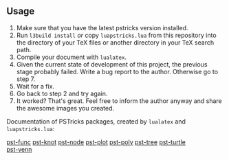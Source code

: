 ## Usage

  1. Make sure that you have the latest pstricks version installed.
  2. Run `l3build install` *or* copy `luapstricks.lua` from this repository into the directory of your TeX files or another directory in your TeX search path.
  3. Compile your document with `lualatex`.
  4. Given the current state of development of this project, the previous stage probably failed. Write a bug report to the author. Otherwise go to step 7.
  5. Wait for a fix.
  6. Go back to step 2 and try again.
  7. It worked? That's great. Feel free to inform the author anyway and share the awesome images you created.


Documentation of PSTricks packages, created by `lualatex` and `luapstricks.lua`:

   [pst-func](https://hvoss.org/PSTexa/pst-func-doc.pdf)
   [pst-knot](https://hvoss.org/PSTexa/pst-knot-doc.pdf)
   [pst-node](https://hvoss.org/PSTexa/pst-node-doc.pdf)
   [pst-plot](https://hvoss.org/PSTexa/pst-plot-doc.pdf)
   [pst-poly](https://hvoss.org/PSTexa/pst-poly-doc.pdf)
   [pst-tree](https://hvoss.org/PSTexa/pst-tree-doc.pdf)
   [pst-turtle](https://hvoss.org/PSTexa/pst-turtle-doc.pdf)  
   [pst-venn](https://hvoss.org/PSTexa/pst-venn-doc.pdf)  
